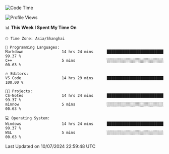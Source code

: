 <!--START_SECTION:waka-->
![Code Time](http://img.shields.io/badge/Code%20Time-1%2C836%20hrs%2024%20mins-blue)

![Profile Views](http://img.shields.io/badge/Profile%20Views-6-blue)

📊 **This Week I Spent My Time On** 

```text
🕑︎ Time Zone: Asia/Shanghai

💬 Programming Languages: 
Markdown                 14 hrs 24 mins      █████████████████████████   99.37 % 
C++                      5 mins              ░░░░░░░░░░░░░░░░░░░░░░░░░   00.63 % 

🔥 Editors: 
VS Code                  14 hrs 29 mins      █████████████████████████   100.00 % 

🐱‍💻 Projects: 
CS-Notes                 14 hrs 24 mins      █████████████████████████   99.37 % 
minnow                   5 mins              ░░░░░░░░░░░░░░░░░░░░░░░░░   00.63 % 

💻 Operating System: 
Windows                  14 hrs 24 mins      █████████████████████████   99.37 % 
WSL                      5 mins              ░░░░░░░░░░░░░░░░░░░░░░░░░   00.63 % 
```


 Last Updated on 10/07/2024 22:59:48 UTC
<!--END_SECTION:waka-->